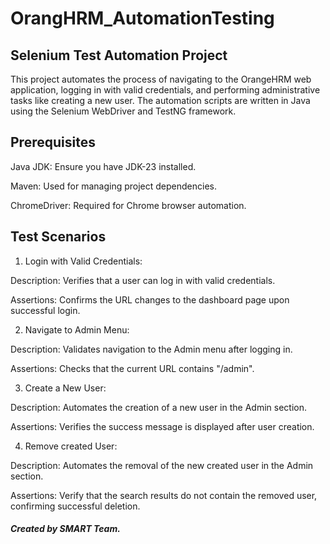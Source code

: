 # OrangHRM_AutomationTesting

## Selenium Test Automation Project
This project automates the process of navigating to the OrangeHRM web application, logging in with valid credentials, and performing administrative tasks like creating a new user. The automation scripts are written in Java using the Selenium WebDriver and TestNG framework.

## Prerequisites
Java JDK: Ensure you have JDK-23 installed.

Maven: Used for managing project dependencies.

ChromeDriver: Required for Chrome browser automation.

## Test Scenarios

1. Login with Valid Credentials:

  Description: Verifies that a user can log in with valid credentials.

  Assertions: Confirms the URL changes to the dashboard page upon successful login.

2. Navigate to Admin Menu:

  Description: Validates navigation to the Admin menu after logging in.
  
  Assertions: Checks that the current URL contains "/admin".

3. Create a New User:

  Description: Automates the creation of a new user in the Admin section.
  
  Assertions: Verifies the success message is displayed after user creation.

 4.  Remove created User:

  Description: Automates the removal of the new created user in the Admin section.
  
  Assertions: Verify that the search results do not contain the removed user, confirming successful deletion.

  ##### Created by SMART Team.